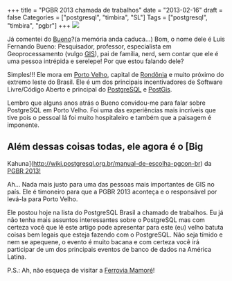 +++
title = "PGBR 2013 chamada de trabalhos"
date = "2013-02-16"
draft = false
Categories = ["postgresql", "timbira", "SL"]
Tags = ["postgresql", "timbira", "pgbr"]
+++
![](/images/divulgue_inscricoes_1.jpg)

Já comentei do
[Bueno](http://buscatextual.cnpq.br/buscatextual/visualizacv.do?id=C324321)?(a
memória anda caduca…) Bom, o nome dele é Luis Fernando Bueno:
Pesquisador, professor, especialista em Geoprocessamento (vulgo
[GIS](http://en.wikipedia.org/wiki/Geographic_information_system)), pai
de família, nerd, sem contar que ele é uma pessoa intrépida e serelepe!
Por que estou falando dele?

Simples!!! Ele mora em [Porto
Velho](http://pt.wikipedia.org/wiki/Porto_Velho), capital de
[Rondônia](http://pt.wikipedia.org/wiki/Rond%C3%B4nia) e muito próximo
do extremo leste do Brasil. Ele é um dos principais incentivadores de
Software Livre/Código Aberto e principal do
[PostgreSQL](http://www.postgresql.org.br) e
[PostGis](http://postgis.net/).

Lembro que alguns anos atrás o Bueno convidou-me para falar sobre
PostgreSQL em Porto Velho. Foi uma das experiências mais incríveis que
tive pois o pessoal lá foi muito hospitaleiro e também que a paisagem é
imponente.

## Além dessas coisas todas, ele agora é o [Big
Kahuna](http://wiki.postgresql.org.br/manual-de-escolha-pgcon-br) da
[PGBR 2013!](http://pgbr.postgresql.org.br/2013/noticias.php)

Ah… Nada mais justo para uma das pessoas mais importantes de GIS no
país. Ele é timoneiro para que a PGBR 2013 aconteça e o responsável por
levá-la para Porto Velho.

Ele postou hoje na lista do PostgreSQL Brasil a chamado de trabalhos. Eu
já não tenha mais assuntos interessantes sobre o PostgreSQL mas com
certeza você que lê este artigo pode apresentar para este (eu) velho
batuta coisas bem legais que esteja fazendo com o PostgreSQL. Não seja
tímido e nem se apequene, o evento é muito bacana e com certeza você irá
participar de um dos principais eventos de banco de dados na América
Latina.

P.S.: Ah, não esqueça de visitar a [Ferrovia
Mamoré](http://pt.wikipedia.org/wiki/Estrada_de_Ferro_Madeira-Mamor%C3%A9)!
